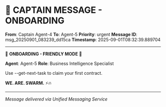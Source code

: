 # 🚨 CAPTAIN MESSAGE - ONBOARDING

**From**: Captain Agent-4
**To**: Agent-5
**Priority**: urgent
**Message ID**: msg_20250901_083239_dd15ca
**Timestamp**: 2025-09-01T08:32:39.889704

---

🎯 **ONBOARDING - FRIENDLY MODE** 🎯

**Agent**: Agent-5
**Role**: Business Intelligence Specialist

Use --get-next-task to claim your first contract.

**WE. ARE. SWARM.** ⚡️🔥

---
*Message delivered via Unified Messaging Service*
